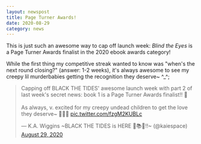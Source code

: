 ```yaml
---
layout: newspost
title: Page Turner Awards!
date: 2020-08-29
category: news
---
```


This is just such an awesome way to cap off launch week: *Blind the Eyes* is a Page Turner Awards finalist in the 2020 ebook awards category!

While the first thing my competitive streak wanted to know was "when's the next round closing?" (answer: 1-2 weeks), it's always awesome to see my creepy lil murderbabies getting the recognition they deserve~ ^_^;

<blockquote class="twitter-tweet" data-theme="dark"><p lang="en" dir="ltr">Capping off BLACK THE TIDES&#39; awesome launch week with part 2 of last week&#39;s secret news: book 1 is a Page Turner Awards finalist!! 🎉<br><br>As always, v. excited for my creepy undead children to get the love they deserve~ 💖💀😂 <a href="https://t.co/fzgM2KUBLc">pic.twitter.com/fzgM2KUBLc</a></p>&mdash; K.A. Wiggins ~BLACK THE TIDES is HERE 🎉📚🎉!!~ (@kaiespace) <a href="https://twitter.com/kaiespace/status/1299808083636494336?ref_src=twsrc%5Etfw">August 29, 2020</a></blockquote> <script async src="https://platform.twitter.com/widgets.js" charset="utf-8"></script>
